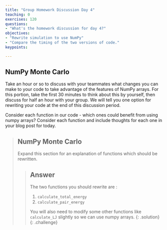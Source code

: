 ```yaml
---
title: "Group Homework Discussion Day 4"
teaching: 0
exercises: 120
questions:
- "What's the homework discussion for day 4?"
objectives:
- "Rewrite simulation to use NumPy"
- "Compare the timing of the two versions of code."
keypoints:

---
```


## NumPy Monte Carlo

Take an hour or so to discuss with your teammates what changes you can make to your code to take advantage of the features of NumPy arrays. For this portion, take the first 30 minutes to think about this by yourself, then discuss for half an hour with your group. We will tell you one option for rewriting your code at the end of this discussion period.

Consider each function in our code - which ones could benefit from using numpy arrays? Consider each function and include thoughts for each one in your blog post for today.

> ## NumPy Monte Carlo
> Expand this section for an explanation of functions which should be rewritten.
>> ## Answer 
>> The two functions you should rewrite are :
>> 1. `calculate_total_energy`
>> 1. `calculate_pair_energy`
>> 
>> You will also need to modify some other functions like `calculate_LJ` slightly so we can use numpy arrays.
> {: .solution}
{: .challenge}


